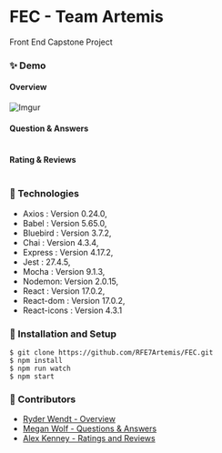 # FEC - Team Artemis
Front End Capstone Project
### ✨ Demo
#### Overview
![Imgur](https://i.imgur.com/76MAhC0.gif)
#### Question & Answers
![]()
#### Rating & Reviews
![]()

### 🧪 Technologies
* Axios : Version 0.24.0,
* Babel : Version 5.65.0,
* Bluebird : Version 3.7.2,
* Chai : Version 4.3.4,
* Express : Version 4.17.2,
* Jest : 27.4.5,
* Mocha : Version 9.1.3,
* Nodemon: Version 2.0.15,
* React : Version 17.0.2,
* React-dom : Version 17.0.2,
* React-icons : Version 4.3.1

### 🚀 Installation and Setup
```
$ git clone https://github.com/RFE7Artemis/FEC.git
$ npm install
$ npm run watch
$ npm start
```
### 🤝 Contributors
- [Ryder Wendt - Overview](https://www.linkedin.com/in/ryderw/)
- [Megan Wolf - Questions & Answers](https://www.linkedin.com/in/megan-wolf-30557046/)
- [Alex Kenney - Ratings and Reviews](www.linkedin.com/in/dareitus)

